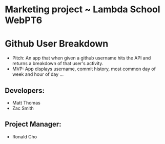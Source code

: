 # Marketing project ~ Lambda School WebPT6
# Github User Breakdown
* Pitch: An app that when given a github username hits the API and returns a breakdown of that user's activity.
* MVP: App displays username, commit history, most common day of week and hour of day ...


## Developers: 
* Matt Thomas 
* Zac Smith
## Project Manager:
* Ronald Cho

